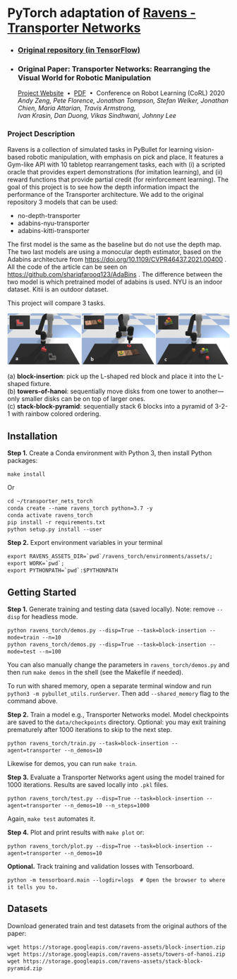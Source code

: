 # PyTorch adaptation of [Ravens - Transporter Networks](https://github.com/google-research/ravens)

- ### [Original repository (in TensorFlow)](https://github.com/google-research/ravens)
- ### Original Paper: Transporter Networks: Rearranging the Visual World for Robotic Manipulation
  [Project Website](https://transporternets.github.io/)&nbsp;&nbsp;•&nbsp;&nbsp;[PDF](https://arxiv.org/pdf/2010.14406.pdf)&nbsp;&nbsp;•&nbsp;&nbsp;Conference on Robot Learning (CoRL) 2020
  *Andy Zeng, Pete Florence, Jonathan Tompson, Stefan Welker, Jonathan Chien, Maria Attarian, Travis Armstrong,<br>Ivan Krasin, Dan Duong, Vikas Sindhwani, Johnny Lee*

### Project Description
Ravens is a collection of simulated tasks in PyBullet for learning vision-based robotic manipulation, with emphasis on pick and place.
It features a Gym-like API with 10 tabletop rearrangement tasks, each with (i) a scripted oracle that provides expert demonstrations (for imitation learning), and (ii) reward functions that provide partial credit (for reinforcement learning).
The goal of this project is to see how the depth information impact the performance of the Transporter architecture. 
We add to the original repository 3 models that can be used:
  - no-depth-transporter
  - adabins-nyu-transporter
  - adabins-kitti-transporter

The first model is the same as the baseline but do not use the depth map.
The two last models are using a monocular depth estimator, based on the Adabins architecture from https://doi.org/10.1109/CVPR46437.2021.00400 . All the code of the article can be seen on https://github.com/shariqfarooq123/AdaBins . The difference between the two model is which pretrained model of adabins is used. NYU is an indoor dataset. Kitii is an outdoor dataset. 

This project will compare 3 tasks.


<img src="https://github.com/Rey-Thomas/transporter_nets_torch/blob/main/task.png" /><br>

(a) **block-insertion**: pick up the L-shaped red block and place it into the L-shaped fixture.<br>
(b) **towers-of-hanoi**: sequentially move disks from one tower to another—only smaller disks can be on top of larger ones.<br>
(c) **stack-block-pyramid**: sequentially stack 6 blocks into a pyramid of 3-2-1 with rainbow colored ordering.<br>



## Installation

**Step 1.** Create a Conda environment with Python 3, then install Python packages:

```shell
make install
```

Or

```shell
cd ~/transporter_nets_torch
conda create --name ravens_torch python=3.7 -y
conda activate ravens_torch
pip install -r requirements.txt
python setup.py install --user
```

**Step 2.** Export environment variables in your terminal

```shell
export RAVENS_ASSETS_DIR=`pwd`/ravens_torch/environments/assets/;
export WORK=`pwd`;
export PYTHONPATH=`pwd`:$PYTHONPATH
```

## Getting Started

**Step 1.** Generate training and testing data (saved locally). Note: remove `--disp` for headless mode.

```shell
python ravens_torch/demos.py --disp=True --task=block-insertion --mode=train --n=10
python ravens_torch/demos.py --disp=True --task=block-insertion --mode=test --n=100
```

You can also manually change the parameters in `ravens_torch/demos.py` and then run `make demos` in the shell (see the Makefile if needed).

To run with shared memory, open a separate terminal window and run `python3 -m pybullet_utils.runServer`. Then add `--shared_memory` flag to the command above.

**Step 2.** Train a model e.g., Transporter Networks model. Model checkpoints are saved to the `data/checkpoints` directory. Optional: you may exit training prematurely after 1000 iterations to skip to the next step.

```shell
python ravens_torch/train.py --task=block-insertion --agent=transporter --n_demos=10
```

Likewise for demos, you can run `make train`.

**Step 3.** Evaluate a Transporter Networks agent using the model trained for 1000 iterations. Results are saved locally into `.pkl` files.

```shell
python ravens_torch/test.py --disp=True --task=block-insertion --agent=transporter --n_demos=10 --n_steps=1000
```

Again, `make test` automates it.

**Step 4.** Plot and print results with `make plot` or:

```shell
python ravens_torch/plot.py --disp=True --task=block-insertion --agent=transporter --n_demos=10
```

**Optional.** Track training and validation losses with Tensorboard.

```shell
python -m tensorboard.main --logdir=logs  # Open the browser to where it tells you to.
```

## Datasets

Download generated train and test datasets from the original authors of the paper:

```shell
wget https://storage.googleapis.com/ravens-assets/block-insertion.zip
wget https://storage.googleapis.com/ravens-assets/towers-of-hanoi.zip
wget https://storage.googleapis.com/ravens-assets/stack-block-pyramid.zip
```


